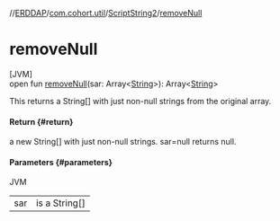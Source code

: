 //[ERDDAP](../../../index.md)/[com.cohort.util](../index.md)/[ScriptString2](index.md)/[removeNull](remove-null.md)

# removeNull

[JVM]\
open fun [removeNull](remove-null.md)(sar: Array&lt;[String](https://docs.oracle.com/en/java/javase/21/docs/api/java.base/java/lang/String.html)&gt;): Array&lt;[String](https://docs.oracle.com/en/java/javase/21/docs/api/java.base/java/lang/String.html)&gt;

This returns a String[] with just non-null strings from the original array.

#### Return {#return}

a new String[] with just non-null strings. sar=null returns null.

#### Parameters {#parameters}

JVM

| | |
|---|---|
| sar | is a String[] |
